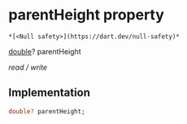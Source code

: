 


# parentHeight property




    *[<Null safety>](https://dart.dev/null-safety)*


[double](https://api.flutter.dev/flutter/dart-core/double-class.html)? parentHeight
  
_read / write_






## Implementation

```dart
double? parentHeight;


```







